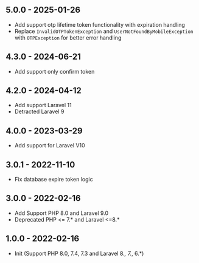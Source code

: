 ## 5.0.0 - 2025-01-26
 - Add support otp lifetime token functionality with expiration handling
 - Replace `InvalidOTPTokenException` and `UserNotFoundByMobileException` with `OTPException` for better error handling
 
## 4.3.0 - 2024-06-21
 - Add support only confirm token

## 4.2.0 - 2024-04-12
 - Add support Laravel 11
 - Detracted Laravel 9

## 4.0.0 - 2023-03-29
 - Add support for Laravel V10
 
## 3.0.1 - 2022-11-10
 - Fix database expire token logic
 
## 3.0.0 - 2022-02-16
- Add Support PHP 8.0 and Laravel 9.0
- Deprecated PHP <= 7.* and Laravel <=8.*

## 1.0.0 - 2022-02-16
- Init (Support PHP 8.0, 7.4, 7.3 and Laravel 8.*, 7.*, 6.*)
